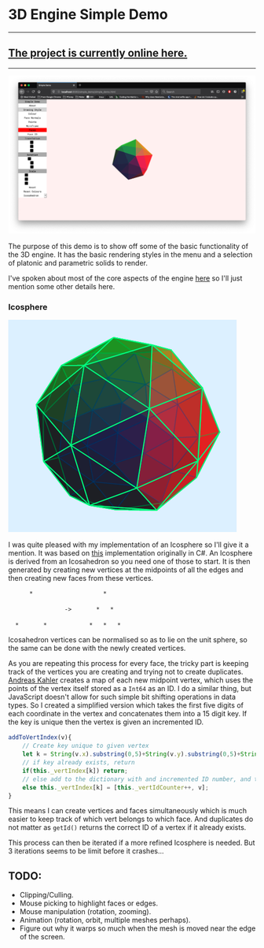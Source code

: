 # 3D Engine Simple Demo

---

## [The project is currently online here.](https://serene-agnesi-09afd7.netlify.app/simple_demo/simple_demo.html)

---

![Screen](../img/simple_demo.png)

The purpose of this demo is to show off some of the basic functionality of the 3D engine. It has the basic rendering styles in the menu and a selection of platonic and parametric solids to render.

I've spoken about most of the core aspects of the engine [here](../) so I'll just mention some other details here.

### Icosphere

![Icosphere](../img/icosphere.png)

I was quite pleased with my implementation of an Icosphere so I'll give it a mention. It was based on [this](http://blog.andreaskahler.com/2009/06/creating-icosphere-mesh-in-code.html) implementation originally in C#. An Icosphere is derived from an Icosahedron so you need one of those to start. It is then generated by creating new vertices at the midpoints of all the edges and then creating new faces from these vertices.

```
      *                    *
                              
                ->       *   *
                               
  *       *            *   *   *
```

Icosahedron vertices can be normalised so as to lie on the unit sphere, so the same can be done with the newly created vertices.

As you are repeating this process for every face, the tricky part is keeping track of the vertices you are creating and trying not to create duplicates. [Andreas Kahler](http://blog.andreaskahler.com/2009/06/creating-icosphere-mesh-in-code.html) creates a map of each new midpoint vertex, which uses the points of the vertex itself stored as a `Int64` as an ID. I do a similar thing, but JavaScript doesn't allow for such simple bit shifting operations in data types. So I created a simplified version which takes the first five digits of each coordinate in the vertex and concatenates them into a 15 digit key. If the key is unique then the vertex is given an incremented ID.

```javascript
addToVertIndex(v){
    // Create key unique to given vertex
    let k = String(v.x).substring(0,5)+String(v.y).substring(0,5)+String(v.z).substring(0,5);
    // if key already exists, return
    if(this._vertIndex[k]) return;
    // else add to the dictionary with and incremented ID number, and the vertex position
    else this._vertIndex[k] = [this._vertIdCounter++, v];
}
```

This means I can create vertices and faces simultaneously which is much easier to keep track of which vert belongs to which face. And duplicates do not matter as `getId()` returns the correct ID of a vertex if it already exists.

This process can then be iterated if a more refined Icosphere is needed. But 3 iterations seems to be limit before it crashes...

## TODO:

- Clipping/Culling.
- Mouse picking to highlight faces or edges.
- Mouse manipulation (rotation, zooming).
- Animation (rotation, orbit, multiple meshes perhaps).
- Figure out why it warps so much when the mesh is moved near the edge of the screen.
